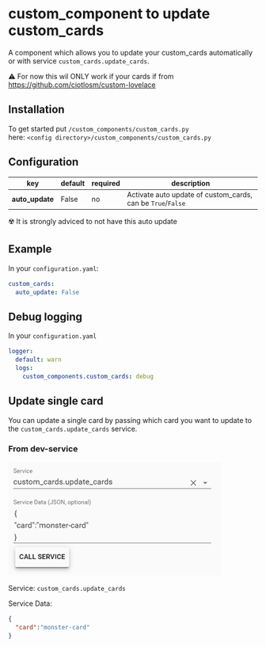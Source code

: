 # custom_component to update custom_cards

A component which allows you to update your custom_cards automatically or with service `custom_cards.update_cards`.

⚠️ For now this wil ONLY work if your cards if from https://github.com/ciotlosm/custom-lovelace


## Installation
To get started put `/custom_components/custom_cards.py`  
here: `<config directory>/custom_components/custom_cards.py`  
  


## Configuration
  
| key | default | required | description
| --- | --- | --- | ---
| **auto_update** | False | no | Activate auto update of custom_cards, can be `True`/`False`

☢️ It is strongly adviced to not have this auto update

## Example

In your `configuration.yaml`:

```yaml
custom_cards:
  auto_update: False
```

## Debug logging

In your `configuration.yaml`

```yaml
logger:
  default: warn
  logs:
    custom_components.custom_cards: debug
```

## Update single card

You can update a single card by passing which card you want to update to the  `custom_cards.update_cards` service.

### From dev-service

![singlecard](bin/single_card.png)

Service:
`custom_cards.update_cards`

Service Data:

```json
{
  "card":"monster-card"
}
```
